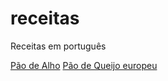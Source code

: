 # receitas
Receitas em português


[Pão de Alho](pães/Pão_de_Alho.md)
[Pão de Queijo europeu](pães/Pão_de_Queijo_europeu.md)
